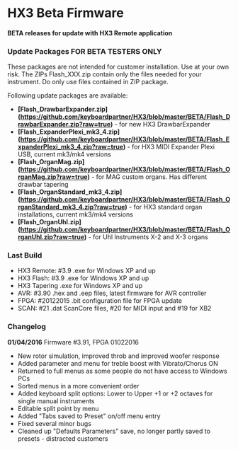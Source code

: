 HX3 Beta Firmware
=================

#### BETA releases for update with HX3 Remote application

### Update Packages FOR BETA TESTERS ONLY

These packages are not intended for customer installation. Use at your own risk. 
The ZIPs Flash_XXX.zip contain only the files needed for your instrument. Do only use files contained in ZIP package.

Following update packages are available:

* **[Flash_DrawbarExpander.zip] (https://github.com/keyboardpartner/HX3/blob/master/BETA/Flash_DrawbarExpander.zip?raw=true)** - for new HX3 DrawbarExpander
* **[Flash_ExpanderPlexi_mk3_4.zip] (https://github.com/keyboardpartner/HX3/blob/master/BETA/Flash_ExpanderPlexi_mk3_4.zip?raw=true)** - for HX3 MIDI Expander Plexi USB, current mk3/mk4 versions
* **[Flash_OrganMag.zip] (https://github.com/keyboardpartner/HX3/blob/master/BETA/Flash_OrganMag.zip?raw=true)** - for MAG custom organs. Has different drawbar tapering
* **[Flash_OrganStandard_mk3_4.zip] (https://github.com/keyboardpartner/HX3/blob/master/BETA/Flash_OrganStandard_mk3_4.zip?raw=true)** - for HX3 standard organ installations, current mk3/mk4 versions
* **[Flash_OrganUhl.zip] (https://github.com/keyboardpartner/HX3/blob/master/BETA/Flash_OrganUhl.zip?raw=true)** - for Uhl Instruments X-2 and X-3 organs

### Last Build

* HX3 Remote: #3.9  .exe for Windows XP and up
* HX3 Flash: #3.9   .exe for Windows XP and up
* HX3 Tapering	    .exe for Windows XP and up
* AVR:  #3.90       .hex and .eep files, latest firmware for AVR controller
* FPGA: #20122015   .bit configuration file for FPGA update
* SCAN: #21         .dat ScanCore files, #20 for MIDI input and #19 for XB2


### Changelog

<b>01/04/2016</b> Firmware #3.91, FPGA 01022016

* New rotor simulation, improved throb and improved woofer response
* Added parameter and menu for treble boost with Vibrato/Chorus ON
* Returned to full menus as some people do not have access to Windows PCs 
* Sorted menus in a more convenient order
* Added keyboard split options: Lower to Upper +1 or +2 octaves for single manual instruments
* Editable split point by menu
* Added "Tabs saved to Preset" on/off menu entry
* Fixed several minor bugs
* Cleaned up "Defaults Parameters" save, no longer partly saved to presets - distracted customers
